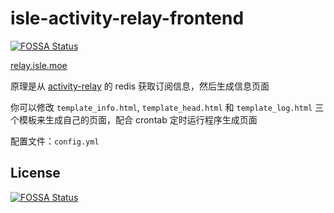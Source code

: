 # isle-activity-relay-frontend
[![FOSSA Status](https://app.fossa.com/api/projects/git%2Bgithub.com%2Fcreamlike1024%2Fisle-activity-relay-frontend.svg?type=shield)](https://app.fossa.com/projects/git%2Bgithub.com%2Fcreamlike1024%2Fisle-activity-relay-frontend?ref=badge_shield)


[relay.isle.moe](https://relay.isle.moe)

原理是从 [activity-relay](https://github.com/yukimochi/Activity-Relay) 的 redis 获取订阅信息，然后生成信息页面

你可以修改 `template_info.html`, `template_head.html` 和 `template_log.html` 三个模板来生成自己的页面，配合 crontab 定时运行程序生成页面

配置文件：`config.yml`

## License
[![FOSSA Status](https://app.fossa.com/api/projects/git%2Bgithub.com%2Fcreamlike1024%2Fisle-activity-relay-frontend.svg?type=large)](https://app.fossa.com/projects/git%2Bgithub.com%2Fcreamlike1024%2Fisle-activity-relay-frontend?ref=badge_large)